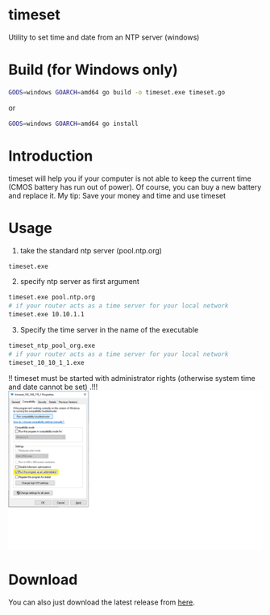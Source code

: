 # timeset
Utility to set time and date from an NTP server (windows)

# Build (for Windows only)
```bash
GOOS=windows GOARCH=amd64 go build -o timeset.exe timeset.go
```
or

```bash
GOOS=windows GOARCH=amd64 go install
```

# Introduction
timeset will help you if your computer is not able to keep the current time (CMOS battery has run out of power).
Of course, you can buy a new battery and replace it. My tip: Save your money and time and use timeset

# Usage
1. take the standard ntp server (pool.ntp.org)
```bash
timeset.exe 
```
2. specify ntp server as first argument
```bash
timeset.exe pool.ntp.org
# if your router acts as a time server for your local network
timeset.exe 10.10.1.1
```

3. Specify the time server in the name of the executable
```bash
timeset_ntp_pool_org.exe
# if your router acts as a time server for your local network
timeset_10_10_1_1.exe
```

!! timeset must be started with administrator rights (otherwise system time and date cannot be set) .!!!
![set admin rights](https://github.com/1thorsten/timeset/blob/master/run_as_admin.png)

# Download
You can also just download the latest release from [here](https://github.com/1thorsten/timeset/releases).
